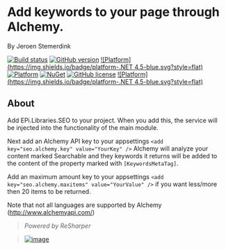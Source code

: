 ﻿# Add keywords to your page through Alchemy.

By Jeroen Stemerdink

[![Build status](https://ci.appveyor.com/api/projects/status/tt6pwtrm8k3k2gf9/branch/master?svg=true)](https://ci.appveyor.com/project/jstemerdink/epi-libraries-keywords/branch/master)
[![GitHub version](https://badge.fury.io/gh/jstemerdink%2FEPi.Libraries.Keywords.Alchemy.svg)](http://badge.fury.io/gh/jstemerdink%2FEPi.Libraries.Keywords.Alchemy)
[![Platform](https://img.shields.io/badge/platform-.NET 4.5-blue.svg?style=flat)](https://msdn.microsoft.com/en-us/library/w0x726c2%28v=vs.110%29.aspx)
[![Platform](https://img.shields.io/badge/EPiServer-%2010.0.0-orange.svg?style=flat)](http://world.episerver.com/cms/)
[![NuGet](https://img.shields.io/badge/NuGet-Release-blue.svg)](http://nuget.episerver.com/en/OtherPages/Package/?packageId=EPi.Libraries.Keywords.Alchemy)
[![GitHub license](https://img.shields.io/badge/license-MIT%20license-blue.svg?style=flat)](license.txt)
[![Platform](https://img.shields.io/badge/platform-.NET 4.5-blue.svg?style=flat)](https://msdn.microsoft.com/en-us/library/w0x726c2%28v=vs.110%29.aspx)

## About

Add EPi.Libraries.SEO to your project. When you add this, the service will be injected into the functionality of the main module.

Next add an Alchemy API key to your appsettings ```<add key="seo.alchemy.key" value="YourKey" />```
Alchemy will analyze your content marked Searchable and they keywords it returns will be added to
the content of the property marked with ```[KeywordsMetaTag]```.

Add an maximum amount key to your appsettings ```<add key="seo.alchemy.maxitems" value="YourValue" />``` if you want less/more then 20 items to be returned.

Note that not all languages are supported by Alchemy (http://www.alchemyapi.com/)

> *Powered by ReSharper*

> [![image](http://resources.jetbrains.com/assets/media/open-graph/jetbrains_250x250.png)](http://jetbrains.com)
